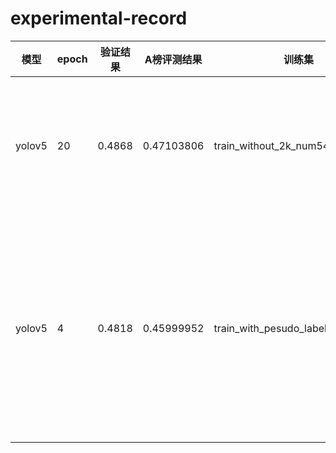 # experimental-record
|模型|epoch|验证结果|A榜评测结果|训练集|验证集|策略|备注|
|---|------|-------|----------|------|-----|----|---|
|yolov5|20|0.4868|0.47103806|train_without_2k_num5428|val_num1200|2k图存在于验证集中而不出现在训练集|img_size train 1024 val 1344 test 1344   batch_size 8|
|yolov5|4|0.4818|0.45999952|train_with_pesudo_labels_num6628|val_num1200|伪标签策略：testA中数据推理出标签后将这部分数据补充到训练集中|train 1024 val 1344 test 1344 batch_size 4 conf 0.4 batch_size 4|
